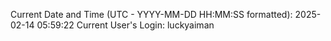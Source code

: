 Current Date and Time (UTC - YYYY-MM-DD HH:MM:SS formatted): 2025-02-14 05:59:22
Current User's Login: luckyaiman
